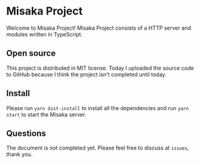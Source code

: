 # Misaka Project

Welcome to Misaka Project! Misaka Project consists of a HTTP server and modules written in TypeScript.

## Open source

This project is distributed in MIT license. Today I uploaded the source code to GitHub because I think the project isn't completed until today.

## Install

Please run ```yarn dist-install``` to install all the dependencies and run ```yarn start``` to start the Misaka server.

## Questions

The document is not completed yet. Please feel free to discuss at ```issues```, thank you.
